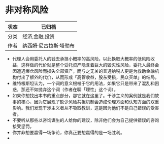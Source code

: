 # 非对称风险

| 状态 | 已归档          |
| -- | ------------ |
| 分类 | 经济,金融,投资     |
| 作者 | 纳西姆·尼古拉斯·塔勒布 |

- 代理人会用委托人的钱去承担小概率的高风险，以此换取大概率的低风险收益，这样做的代价就是整个受托资产隐含着巨大的毁灭性风险，委托人最终会因遭遇爆仓风险而损失全部资产，而与之无关的普通纳税人更是为救助金融机构付出了额外的代价，从而形成「高管收益，股东受损，民众买单」的结局。
- 维特根斯坦认为，一个词的意义根植于它的用法，如果它只是带来了混乱和困惑，那还不如抛弃这个词（作者在聊「理性」这个词）。
- 如果你想找出本书的重点部分，那它就在这里了。干涉主义的案例就是我们故事的核心，因为它展现了缺少风险共担机制会造成伦理方面和认知方面的双重影响。我们发现干涉主义者从不吸取教训，这是因为他们不是自己错误的受害者。
- 不要听从那些以咨询谋生的人给你的建议，除非他们会为自己提供错误的咨询接受惩罚。
- 你并非想要赢得一场争论，你真正要想赢得的是一场胜利。
-
